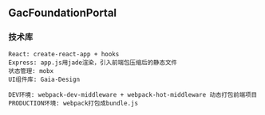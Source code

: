 ## GacFoundationPortal

### 技术库

```text
React: create-react-app + hooks
Express: app.js用jade渲染，引入前端包压缩后的静态文件
状态管理: mobx
UI组件库: Gaia-Design

DEV环境: webpack-dev-middleware + webpack-hot-middleware 动态打包前端项目 
PRODUCTION环境: webpack打包成bundle.js
```



